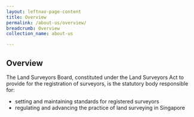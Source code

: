 ```yaml
---
layout: leftnav-page-content
title: Overview
permalink: /about-us/overview/
breadcrumb: Overview
collection_name: about-us

---
```


Overview
---

The Land Surveyors Board, constituted under the Land Surveyors Act to provide for the registration of surveyors, is the statutory body responsible for: <br>
* setting and maintaining standards for registered surveyors
* regulating and advancing the practice of land surveying in Singapore


